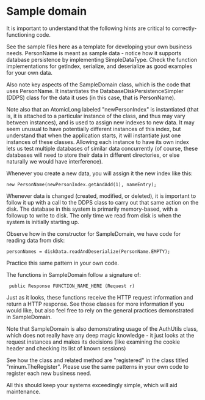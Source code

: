 Sample domain
=============

It is important to understand that the following hints are critical to correctly-functioning code.

See the sample files here as a template for developing your own business needs.  PersonName is meant as
sample data - notice how it supports database persistence by implementing SimpleDataType.  Check
the function implementations for getIndex, serialize, and deserialize as good examples for your own data.

Also note key aspects of the SampleDomain class, which is the code that uses PersonName.  It 
instantiates the DatabaseDiskPersistenceSimpler (DDPS) class for the data it uses (in this case, that is PersonName).

Note also that an AtomicLong labeled "newPersonIndex" is instantiated (that is, it is attached to a particular instance
of the class, and thus may vary between instances), and is used to assign new indexes to new data. It may seem unusual
to have potentially different instances of this index, but understand that when the application starts, it will
instantiate just one instances of these classes.  Allowing each instance to have its own index lets us test
multiple databases of similar data concurrently (of course, these databases will need to store their data in different directories,
or else naturally we would have interference).

Whenever you create a new data, you will assign it the new index like this:

    new PersonName(newPersonIndex.getAndAdd(1), nameEntry);

Whenever data is changed (created, modified, or deleted), it is important to follow it up with a call
to the DDPS class to carry out that same action on the disk.  The database in this system is primarily 
memory-based, with a followup to write to disk.  The only time we read from disk is when the system is 
initially starting up.

Observe how in the constructor for SampleDomain, we have code for reading data from disk:

    personNames = diskData.readAndDeserialize(PersonName.EMPTY);

Practice this same pattern in your own code.

The functions in SampleDomain follow a signature of:

     public Response FUNCTION_NAME_HERE (Request r)

Just as it looks, these functions receive the HTTP request information and return a HTTP response. See 
those classes for more information if you would like, but also feel free to rely on the general practices
demonstrated in SampleDomain.

Note that SampleDomain is also demonstrating usage of the AuthUtils class, which does not really have any
deep magic knowledge - it just looks at the request instances and makes its decisions (like examining the 
cookie header and checking its list of known sessions)

See how the class and related method are "registered" in the class titled "minum.TheRegister".  Please use 
the same patterns in your own code to register each new business need.

All this should keep your systems exceedingly simple, which will aid maintenance.